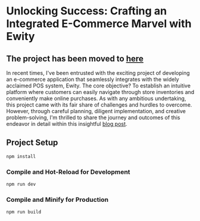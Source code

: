 # Unlocking Success: Crafting an Integrated E-Commerce Marvel with Ewity
## The project has been moved to [here](https://github.com/eyaadh/EwitEase)
In recent times, I've been entrusted with the exciting project of developing an e-commerce application that seamlessly integrates with the widely acclaimed POS system, Ewity. The core objective? To establish an intuitive platform where customers can easily navigate through store inventories and conveniently make online purchases. As with any ambitious undertaking, this project came with its fair share of challenges and hurdles to overcome. However, through careful planning, diligent implementation, and creative problem-solving, I'm thrilled to share the journey and outcomes of this endeavor in detail within this insightful [blog post](http://blog.eyaadh.net/2024/02/unlocking-success-crafting-integrated-e.html).

## Project Setup

```sh
npm install
```

### Compile and Hot-Reload for Development

```sh
npm run dev
```

### Compile and Minify for Production

```sh
npm run build
```
